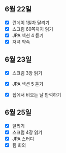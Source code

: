 ## 6월 22일

- [x] 런데이 1일차 달리기
- [x] 스크럼 60쪽까지 읽기
- [x] JPA 섹션 4 듣기
- [x] 저녁 약속

## 6월 23일

- [x] 스크럼 3장 읽기
- [x] JPA 섹션 5 듣기
- [x] 집에서 비오는 날 만끽하기



## 6월 25일

- [x] 달리기
- [x] 스크럼 4장 읽기
- [x] JPA 스터디
- [x] 팀 회의
